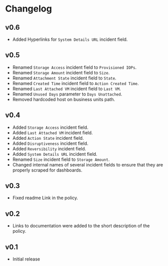 # Changelog

## v0.6

- Added Hyperlinks for `System Details URL` incident field.

## v0.5

- Renamed `Storage Access` incident field to `Provisioned IOPs`.
- Renamed `Storage Amount` incident field to `Size`.
- Renamed `Attachment State` incident field to `State`.
- Renamed `Created Time` incident field to `Action Created Time`.
- Renamed `Last Attached VM` incident field to `Last VM`.
- Renamed `Unused Days` parameter to `Days Unattached`.
- Removed hardcoded host on business units path.

## v0.4

- Added `Storage Access` incident field.
- Added `Last Attached VM` incident field.
- Added `Action State` incident field.
- Added `Disruptiveness` incident field.
- Added `Reversibility` incident field.
- Added `System Details URL` incident field.
- Renamed `Size` incident field to `Storage Amount`.
- Changed internal names of several incident fields to ensure that they are properly scraped for dashboards.

## v0.3

- Fixed readme Link in the policy.

## v0.2

- Links to documentation were added to the short description of the policy.

## v0.1

- Initial release
